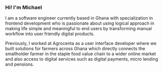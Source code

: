 ### Hi! I'm Michael

I am a software engineer currently based in Ghana with specialization in frontend development who is passionate about using logical approach in making life simple and meaningful to end users by transforming manual workflow into user friendly digital products.

Previously, I worked at Agrocenta as a user interface developer where we built solutions for farmers across Ghana which directly connects the smallholder farmer in the staple food value chain to a wider online market and also access to digital services such as digital payments, micro lending and pensions.
